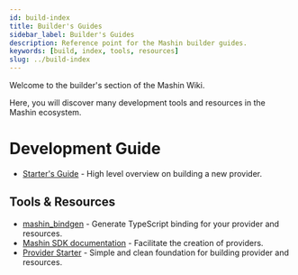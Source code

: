 ```yaml
---
id: build-index
title: Builder's Guides
sidebar_label: Builder's Guides
description: Reference point for the Mashin builder guides.
keywords: [build, index, tools, resources]
slug: ../build-index
---
```


Welcome to the builder's section of the Mashin Wiki.

Here, you will discover many development tools and resources in the Mashin ecosystem.

# Development Guide

- [Starter's Guide](build-guide.md) - High level overview on building a new provider.

## Tools & Resources

- [mashin_bindgen](https://crates.io/crates/mashin_bindgen) - Generate TypeScript binding for your provider and resources.
- [Mashin SDK documentation](https://docs.rs/mashin_sdk) - Facilitate the creation of providers.
- [Provider Starter](https://github.com/nutshimit/mashin_provider_starter) - Simple and clean foundation for building provider and resources.
